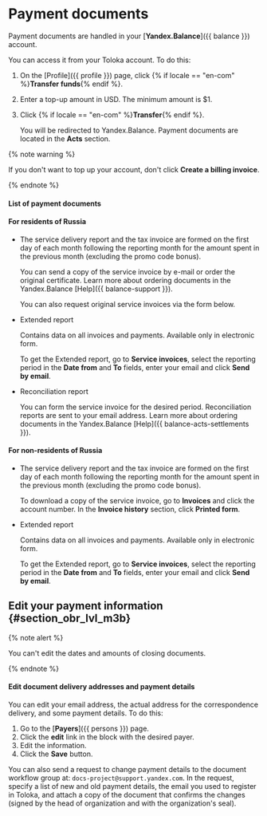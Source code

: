 # Payment documents

Payment documents are handled in your [**Yandex.Balance**]({{ balance }}) account.

You can access it from your Toloka account. To do this:

1. On the [Profile]({{ profile }}) page, click {% if locale == "en-com" %}**Transfer funds**{% endif %}.

1. Enter a top-up amount in USD. The minimum amount is $1.
1. Click {% if locale == "en-com" %}**Transfer**{% endif %}.

    You will be redirected to Yandex.Balance. Payment documents are located in the **Acts** section.


{% note warning %}

If you don't want to top up your account, don't click **Create a billing invoice**.

{% endnote %}


#### List of payment documents

#### For residents of Russia

- The service delivery report and the tax invoice are formed on the first day of each month following the reporting month for the amount spent in the previous month (excluding the promo code bonus).

    You can send a copy of the service invoice by e-mail or order the original certificate. Learn more about ordering documents in the Yandex.Balance [Help]({{ balance-support }}).

    You can also request original service invoices via the form below.

- Extended report

    Contains data on all invoices and payments. Available only in electronic form.

    To get the Extended report, go to **Service invoices**, select the reporting period in the **Date from** and **To** fields, enter your email and click **Send by email**.

- Reconciliation report

    You can form the service invoice for the desired period. Reconciliation reports are sent to your email address. Learn more about ordering documents in the Yandex.Balance [Help]({{ balance-acts-settlements }}).


#### For non-residents of Russia

- The service delivery report and the tax invoice are formed on the first day of each month following the reporting month for the amount spent in the previous month (excluding the promo code bonus).

    To download a copy of the service invoice, go to **Invoices** and click the account number. In the **Invoice history** section, click **Printed form**.

- Extended report

    Contains data on all invoices and payments. Available only in electronic form.

    To get the Extended report, go to **Service invoices**, select the reporting period in the **Date from** and **To** fields, enter your email and click **Send by email**.

## Edit your payment information {#section_obr_lvl_m3b}

{% note alert %}

You can't edit the dates and amounts of closing documents.

{% endnote %}


#### Edit document delivery addresses and payment details
You can edit your email address, the actual address for the correspondence delivery, and some payment details. To do this:
1. Go to the [**Payers**]({{ persons }}) page.
1. Click the **edit** link in the block with the desired payer.
1. Edit the information.
1. Click the **Save** button.

You can also send a request to change payment details to the document workflow group at: `docs-project@support.yandex.com`. In the request, specify a list of new and old payment details, the email you used to register in Toloka, and attach a copy of the document that confirms the changes (signed by the head of organization and with the organization's seal).
